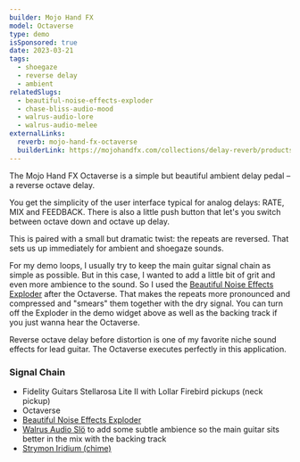```yaml
---
builder: Mojo Hand FX
model: Octaverse
type: demo
isSponsored: true
date: 2023-03-21
tags:
  - shoegaze
  - reverse delay
  - ambient
relatedSlugs:
  - beautiful-noise-effects-exploder
  - chase-bliss-audio-mood
  - walrus-audio-lore
  - walrus-audio-melee
externalLinks:
  reverb: mojo-hand-fx-octaverse
  builderLink: https://mojohandfx.com/collections/delay-reverb/products/octaverse-reverse-octave-delay
---
```


The Mojo Hand FX Octaverse is a simple but beautiful ambient delay pedal – a reverse octave delay.

You get the simplicity of the user interface typical for analog delays: RATE, MIX and FEEDBACK. There is also a little push button that let's you switch between octave down and octave up delay.

This is paired with a small but dramatic twist: the repeats are reversed. That sets us up immediately for ambient and shoegaze sounds.

For my demo loops, I usually try to keep the main guitar signal chain as simple as possible. But in this case, I wanted to add a little bit of grit and even more ambience to the sound. So I used the [Beautiful Noise Effects Exploder](/demos/beautiful-noise-effects-exploder) after the Octaverse. That makes the repeats more pronounced and compressed and "smears" them together with the dry signal. You can turn off the Exploder in the demo widget above as well as the backing track if you just wanna hear the Octaverse.

Reverse octave delay before distortion is one of my favorite niche sound effects for lead guitar. The Octaverse executes perfectly in this application.

### Signal Chain

- Fidelity Guitars Stellarosa Lite II with Lollar Firebird pickups (neck pickup)
- Octaverse
- [Beautiful Noise Effects Exploder](/demos/beautiful-noise-effects-exploder)
- [Walrus Audio Slö](/demos/walrus-audio-slo) to add some subtle ambience so the main guitar sits better in the mix with the backing track
- [Strymon Iridium (chime)](/demos/strymon-iridium)
